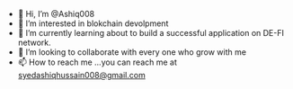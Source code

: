 - 👋 Hi, I’m @Ashiq008
- 👀 I’m interested in blokchain devolpment
- 🌱 I’m currently learning about to build a successful application on DE-FI network.
- 💞️ I’m looking to collaborate with every one who grow with me
- 📫 How to reach me ...you can reach me at syedashiqhussain008@gmail.com

<!---
Ashiq008/Ashiq008 is a ✨ special ✨ repository because its `README.md` (this file) appears on your GitHub profile.
You can click the Preview link to take a look at your changes.
--->
